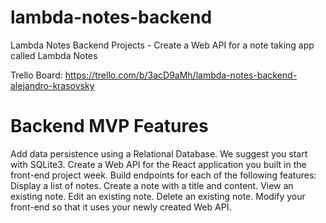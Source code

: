 # lambda-notes-backend

Lambda Notes Backend Projects - Create a Web API for a note taking app called Lambda Notes

Trello Board: https://trello.com/b/3acD9aMh/lambda-notes-backend-alejandro-krasovsky

<h1>Backend MVP Features </h1>
Add data persistence using a Relational Database. We suggest you start with SQLite3.
Create a Web API for the React application you built in the front-end project week.
Build endpoints for each of the following features:
Display a list of notes.
Create a note with a title and content.
View an existing note.
Edit an existing note.
Delete an existing note.
Modify your front-end so that it uses your newly created Web API.

